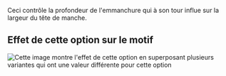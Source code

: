 Ceci contrôle la profondeur de l'emmanchure qui à son tour influe sur la largeur du tête de manche.

## Effet de cette option sur le motif

![Cette image montre l'effet de cette option en superposant plusieurs variantes qui ont une valeur différente pour cette option](bent_armholedepthfactor_sample.svg "Effet de cette option sur le motif")
